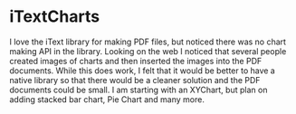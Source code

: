 # iTextCharts

I love the iText library for making PDF files, but noticed there was no chart making API in the library. Looking on
the web I noticed that several people created images of charts and then inserted the images into the PDF documents.
While this does work, I felt that it would be better to have a native library so that there would be a cleaner solution
and the PDF documents could be  small. I am starting with an XYChart, but plan on adding stacked bar chart, Pie Chart
and many more.
